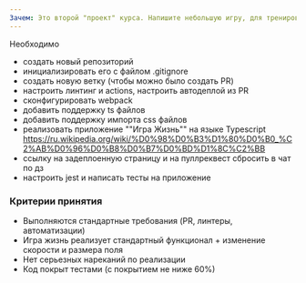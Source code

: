```yaml
---
Зачем: Это второй "проект" курса. Напишите небольшую игру, для тренировки и закрепления навыка работы с Typescript, заодно потренируете базовые операции по работе с массивами.
---
```


Необходимо

- создать новый репозиторий
- инициализировать его с файлом .gitignore
- создать новую ветку (чтобы можно было создать PR)
- настроить линтинг и actions, настроить автодеплой из PR
- сконфигурировать webpack
- добавить поддержку ts файлов
- добавить поддержку импорта css файлов
- реализовать приложение ""Игра Жизнь"" на языке Typescript https://ru.wikipedia.org/wiki/%D0%98%D0%B3%D1%80%D0%B0_%C2%AB%D0%96%D0%B8%D0%B7%D0%BD%D1%8C%C2%BB
- ссылку на задеплоенную страницу и на пуллреквест сбросить в чат по дз
- настроить jest и написать тесты на приложение

### Критерии принятия

- Выполняются стандартные требования (PR, линтеры, автоматизации)
- Игра жизнь реализует стандартный функционал + изменение скорости и размера поля
- Нет серьезных нареканий по реализации
- Код покрыт тестами (с покрытием не ниже 60%)
